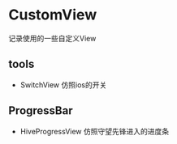 # CustomView
记录使用的一些自定义View

## tools
* SwitchView 仿照ios的开关
## ProgressBar
* HiveProgressView 仿照守望先锋进入的进度条


